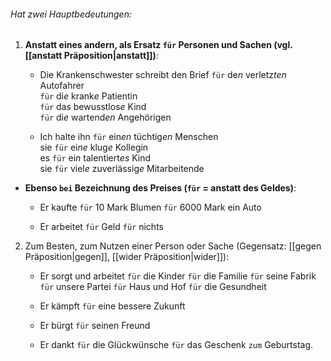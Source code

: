 ###### Hat zwei Hauptbedeutungen:  

1) **Anstatt eines andern, als Ersatz `für` Personen und Sachen (vgl. [[anstatt Präposition|anstatt]])**:
	- Die Krankenschwester schreibt den Brief `für` de*n*  verletz*ten*       Autofahrer  
									    `für` di*e*   krank*e*            Patientin  
									    `für` da*s*  bewusstlos*e*  Kind  
									    `für` di*e*   wartend*en*     Angehörigen  
	
	- Ich halte ihn `für` ein*en* tüchtig*en*        Menschen  
			 sie `für` ei*ne*   klug*e*              Kollegin  
			 es `für`  ei*n*     talentiert*es*    Kind  
			 sie `für` viel*e*   zuverlässig*e* Mitarbeitende  

- **Ebenso `bei` Bezeichnung des Preises (`für` = anstatt des Geldes)**: 
	- Er kaufte `für` 10 Mark Blumen
			 `für` 6000 Mark ein Auto
	
	- Er arbeitet `für` Geld
			   `für` nichts

2) Zum Besten, zum Nutzen einer Person oder Sache (Gegensatz: [[gegen Präposition|gegen]], [[wider Präposition|wider]]):  
	- Er sorgt und arbeitet  `für` die Kinder
						`für` die Familie
						`für` seine Fabrik
						`für` unsere Partei
						`für` Haus und Hof
						`für` die Gesundheit
	
	- Er kämpft `für` eine bessere Zukunft
	- Er bürgt    `für` seinen Freund
	- Er dankt   `für` die Glückwünsche
		      `für` das Geschenk `zum` Geburtstag.  
